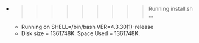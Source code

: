 * >>>>>>>>> Running install.sh ...
  * Running on SHELL=/bin/bash VER=4.3.30(1)-release
  * Disk size = 1361748K. Space Used = 1361748K.
